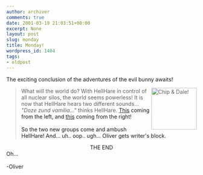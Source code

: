 ```yaml
---
author: archiver
comments: true
date: 2001-03-19 21:03:51+00:00
excerpt: None
layout: post
slug: monday
title: Monday!
wordpress_id: 1404
tags:
- oldpost
---
```


The exciting conclusion of the adventures of the evil bunny awaits!

> <img src="http://www.oliverweb.com/stuff/chipdale.gif" width="120" height="111" alt="Chip &amp; Dale!" align="right">What will the world do? With HellHare in control of all nuclear silos, the world seems powerless! It is now that HellHare hears two different sounds... <i>"Doze zund vamilia..."</i> thinks HellHare. <a href="http://www.oliverweb.com/stuff/dt.mid">This<a> coming from the left, and <a href="http://www.oliverweb.com/stuff/rr.mid">this<a> coming from the right!<br /><br />So the two new groups come and ambush HellHare! And... uh.. oop.. ugh... Oliver gets writer's block.

<center>THE END</center> Oh...<br /><br />-Oliver
